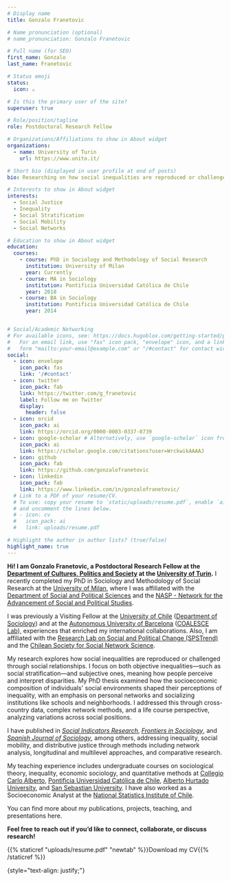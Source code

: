 ```yaml
---
# Display name
title: Gonzalo Franetovic

# Name pronunciation (optional)
# name_pronunciation: Gonzalo Franetovic

# Full name (for SEO)
first_name: Gonzalo
last_name: Franetovic

# Status emoji
status:
  icon: ☕️

# Is this the primary user of the site?
superuser: true

# Role/position/tagline
role: Postdoctoral Research Fellow

# Organizations/Affiliations to show in About widget
organizations:
  - name: University of Turin
    url: https://www.unito.it/

# Short bio (displayed in user profile at end of posts)
bio: Researching on how social inequalities are reproduced or challenged through social relationships.

# Interests to show in About widget
interests:
  - Social Justice
  - Inequality
  - Social Stratification
  - Social Mobility
  - Social Networks

# Education to show in About widget
education:
  courses:
    - course: PhD in Sociology and Methodology of Social Research
      institution: University of Milan
      year: Currently
    - course: MA in Sociology
      institution: Pontificia Universidad Católica de Chile
      year: 2018
    - course: BA in Sociology
      institution: Pontificia Universidad Católica de Chile
      year: 2014


# Social/Academic Networking
# For available icons, see: https://docs.hugoblox.com/getting-started/page-builder/#icons
#   For an email link, use "fas" icon pack, "envelope" icon, and a link in the
#   form "mailto:your-email@example.com" or "/#contact" for contact widget.
social:
  - icon: envelope
    icon_pack: fas
    link: '/#contact'
  - icon: twitter
    icon_pack: fab
    link: https://twitter.com/g_franetovic
    label: Follow me on Twitter
    display:
      header: false
  - icon: orcid
    icon_pack: ai
    link: https://orcid.org/0000-0003-0337-0739
  - icon: google-scholar # Alternatively, use `google-scholar` icon from `ai` icon pack
    icon_pack: ai
    link: https://scholar.google.com/citations?user=WrckwikAAAAJ
  - icon: github
    icon_pack: fab
    link: https://github.com/gonzalofranetovic
  - icon: linkedin
    icon_pack: fab
    link: https://www.linkedin.com/in/gonzalofranetovic/
  # Link to a PDF of your resume/CV.
  # To use: copy your resume to `static/uploads/resume.pdf`, enable `ai` icons in `params.yaml`,
  # and uncomment the lines below.
  # - icon: cv
  #   icon_pack: ai
  #   link: uploads/resume.pdf

# Highlight the author in author lists? (true/false)
highlight_name: true
---
```



**Hi! I am Gonzalo Franetovic, a Postdoctoral Research Fellow at the [Department of Cultures, Politics and Society](https://www.unito.it/ricerca/dipartimenti/dipartimento-di-culture-politica-e-societa) at the [University of Turin](https://www.unito.it/).** I recently completed my PhD in Sociology and Methodology of Social Research at the [University of Milan](https://www.unimi.it/en), where I was affiliated with the [Department of Social and Political Sciences](https://www.unimi.it/en/education/social-and-political-sciences) and the [NASP - Network for the Advancement of Social and Political Studies](https://www.nasp.eu/).

I was previously a Visiting Fellow at the [University of Chile](https://www.uchile.cl/) ([Department of Sociology](https://sociologia.facso.uchile.cl/)) and at the [Autonomous University of Barcelona](https://www.uab.cat/) ([COALESCE Lab](https://coalesce.research.uab.cat/)), experiences that enriched my international collaborations. Also, I am affiliated with the [Research Lab on Social and Political Change (SPSTrend)](https://spstrend.org/) and the [Chilean Society for Social Network Science](https://www.redes-sociales.cl/).

My research explores how social inequalities are reproduced or challenged through social relationships. I focus on both objective inequalities—such as social stratification—and subjective ones, meaning how people perceive and interpret disparities. My PhD thesis examined how the socioeconomic composition of individuals' social environments shaped their perceptions of inequality, with an emphasis on personal networks and socializing institutions like schools and neighborhoods. I addressed this through cross-country data, complex network methods, and a life course perspective, analyzing variations across social positions.

I have published in *[Social Indicators Research](https://doi.org/10.1007/s11205-024-03352-5)*, *[Frontiers in Sociology](https://doi.org/10.3389/fsoc.2022.806458)*, and *[Spanish Journal of Sociology](https://doi.org/10.22325/fes/res.2020.33)*, among others, addressing inequality, social mobility, and distributive justice through methods including network analysis, longitudinal and multilevel approaches, and comparative research.

My teaching experience includes undergraduate courses on sociological theory, inequality, economic sociology, and quantitative methods at [Collegio Carlo Alberto](https://www.carloalberto.org/), [Pontificia Universidad Católica de Chile](https://www.uc.cl/), [Alberto Hurtado University](https://www.uahurtado.cl/), and [San Sebastian University](https://www.uss.cl/). I have also worked as a Socioeconomic Analyst at the [National Statistics Institute of Chile](https://www.ine.cl/).

You can find more about my publications, projects, teaching, and presentations here.

**Feel free to reach out if you’d like to connect, collaborate, or discuss research!**

{{% staticref "uploads/resume.pdf" "newtab" %}}Download my CV{{% /staticref %}}


{style="text-align: justify;"}
